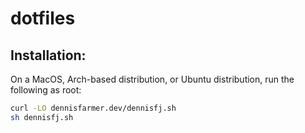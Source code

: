 # dotfiles

## Installation:

On a MacOS, Arch-based distribution, or Ubuntu distribution, run the following as root:

```bash
curl -LO dennisfarmer.dev/dennisfj.sh
sh dennisfj.sh
```
